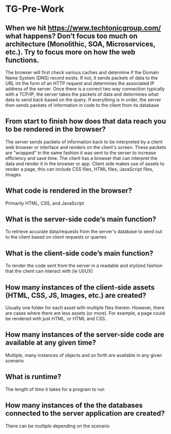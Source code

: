 # TG-Pre-Work

## When we hit https://www.techtonicgroup.com/ what happens? Don’t focus too much on architecture (Monolithic, SOA, Microservices, etc.). Try to focus more on how the web functions.

The browser will first check various caches and determine if the Domain Name System (DNS) record exists.  If not, it sends packets of data to the URL int the form of an HTTP request and determines the associated IP address of the server.  Once there is a correct two way connection typically with a TCP/IP, the server takes the packets of data and determines what data to send back based on the query. If everything is in order, the server then sends packets of information in code to the client from its database

## From start to finish how does that data reach you to be rendered in the browser?

The server sends packets of information back to be interpreted by a client web browser or interface and renders on the client's screen.  These packets are "wrapped" in the same fashion it was sent to the server to increase efficiency and save time.  The client has a browser that can interpret the data and render it in the browser or app.  Client side makes use of assets to render a page, this can include CSS files, HTML files, JavaScript files, Images

## What code is rendered in the browser?

Primarily HTML, CSS, and JavaScript

## What is the server-side code’s main function?

To retrieve accurate data/requests from the server's database to send out to the client based on client requests or queries

## What is the client-side code’s main function?

To render the code sent from the server in a readable and stylized fashion that the client can interact with (ie UI/UX)

## How many instances of the client-side assets (HTML, CSS, JS, Images, etc.) are created?

Usually one folder for each asset with multiple files therein.  However, there are cases where there are less assets (or more).  For example, a page could be rendered with just HTML, or HTML and CSS.

## How many instances of the server-side code are available at any given time?

Multiple, many instances of objects and so forth are available in any given scenario

## What is runtime?

The length of time it takes for a program to run

## How many instances of the the databases connected to the server application are created?

There can be multiple depending on the scenario
